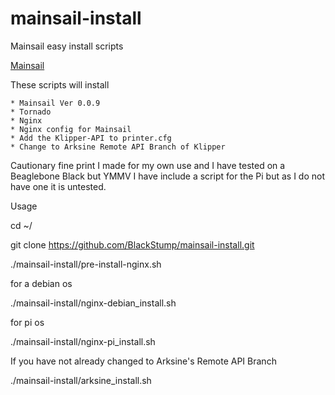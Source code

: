 # mainsail-install
Mainsail easy install scripts

[Mainsail](https://github.com/meteyou/mainsail)

These scripts will install

    * Mainsail Ver 0.0.9
    * Tornado
    * Nginx
    * Nginx config for Mainsail
    * Add the Klipper-API to printer.cfg
    * Change to Arksine Remote API Branch of Klipper
    
Cautionary fine print
I made for my own use and I have tested on a Beaglebone Black but YMMV
I have include a script for the Pi but as I do not have one it is untested.

Usage

cd ~/

git clone https://github.com/BlackStump/mainsail-install.git

./mainsail-install/pre-install-nginx.sh

for a debian os

./mainsail-install/nginx-debian_install.sh

for pi os

./mainsail-install/nginx-pi_install.sh

If you have not already changed to Arksine's Remote API Branch

./mainsail-install/arksine_install.sh

